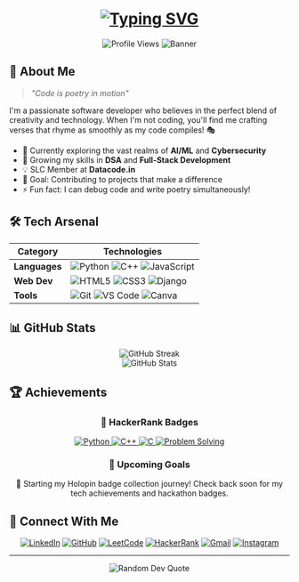 <div align="center">
  
  <!-- Dynamic typing effect -->
  <h1 align="center">
    <a href="https://git.io/typing-svg"><img src="https://readme-typing-svg.demolab.com?font=Fira+Code&weight=600&size=28&duration=4000&pause=1000&color=6AD3F7&center=true&vCenter=true&random=false&width=435&lines=Hello%2C+I'm+Shivam!+%F0%9F%91%8B;A+Creative+Developer+%F0%9F%92%BB;Building+Digital+Solutions+%F0%9F%8C%9F;Always+Learning%2C+Always+Growing" alt="Typing SVG" /></a>
  </h1>

  <!-- Profile views counter -->
  <img src="https://komarev.com/ghpvc/?username=shivamr021&style=flat-square&color=blue" alt="Profile Views"/>

  <!-- Cool banner image -->
  <img src="https://raw.githubusercontent.com/halfrost/halfrost/master/icons/header_.png" alt="Banner"/>
</div>

## 🚀 About Me

> *"Code is poetry in motion"* 

I'm a passionate software developer who believes in the perfect blend of creativity and technology. When I'm not coding, you'll find me crafting verses that rhyme as smoothly as my code compiles! 🎭

- 🔭 Currently exploring the vast realms of **AI/ML** and **Cybersecurity**
- 🌱 Growing my skills in **DSA** and **Full-Stack Development**
- 💡 SLC Member at **Datacode.in**
- 🎯 Goal: Contributing to projects that make a difference
- ⚡ Fun fact: I can debug code and write poetry simultaneously!

## 🛠️ Tech Arsenal

<div align="center">

| Category | Technologies |
|----------|-------------|
| **Languages** | ![Python](https://img.shields.io/badge/Python-FFD43B?style=for-the-badge&logo=python&logoColor=blue) ![C++](https://img.shields.io/badge/C%2B%2B-00599C?style=for-the-badge&logo=c%2B%2B&logoColor=white) ![JavaScript](https://img.shields.io/badge/JavaScript-323330?style=for-the-badge&logo=javascript&logoColor=F7DF1E) |
| **Web Dev** | ![HTML5](https://img.shields.io/badge/HTML5-E34F26?style=for-the-badge&logo=html5&logoColor=white) ![CSS3](https://img.shields.io/badge/CSS3-1572B6?style=for-the-badge&logo=css3&logoColor=white) ![Django](https://img.shields.io/badge/Django-092E20?style=for-the-badge&logo=django&logoColor=green) |
| **Tools** | ![Git](https://img.shields.io/badge/GIT-E44C30?style=for-the-badge&logo=git&logoColor=white) ![VS Code](https://img.shields.io/badge/VSCode-0078D4?style=for-the-badge&logo=visual%20studio%20code&logoColor=white) ![Canva](https://img.shields.io/badge/Canva-%2300C4CC.svg?&style=for-the-badge&logo=Canva&logoColor=white) |

</div>

## 📊 GitHub Stats

<div align="center">
  <img src="https://github-readme-streak-stats.herokuapp.com/?user=shivamr021&theme=tokyonight" alt="GitHub Streak"/>
  <br/>
  <img src="https://github-readme-stats.vercel.app/api?username=shivamr021&show_icons=true&theme=tokyonight" alt="GitHub Stats"/>
</div>

## 🏆 Achievements
<div align="center">
  
### 🌟 HackerRank Badges
<p align="center">
  <a href="https://www.hackerrank.com/profile/shivamrathod145">
    <img src="https://img.shields.io/badge/Python-5%20⭐-yellow?style=for-the-badge&logo=python" alt="Python"/>
    <img src="https://img.shields.io/badge/C++-5%20⭐-blue?style=for-the-badge&logo=c%2B%2B" alt="C++"/>
    <img src="https://img.shields.io/badge/C-4%20⭐-darkblue?style=for-the-badge&logo=c" alt="C"/>
    <img src="https://img.shields.io/badge/Problem%20Solving-3%20⭐-green?style=for-the-badge&logo=hackerrank" alt="Problem Solving"/>
  </a>
</p>

### 🎯 Upcoming Goals
<p>🌟 Starting my Holopin badge collection journey! Check back soon for my tech achievements and hackathon badges.</p>

</div>

## 🤝 Connect With Me

<div align="center">
  
[![LinkedIn](https://img.shields.io/badge/LinkedIn-0077B5?style=for-the-badge&logo=linkedin&logoColor=white)](https://www.linkedin.com/in/shivamrathod021/)
[![GitHub](https://img.shields.io/badge/GitHub-100000?style=for-the-badge&logo=github&logoColor=white)](https://github.com/shivamr021)
[![LeetCode](https://img.shields.io/badge/-LeetCode-FFA116?style=for-the-badge&logo=LeetCode&logoColor=black)](https://leetcode.com/u/shivam021/)
[![HackerRank](https://img.shields.io/badge/-Hackerrank-2EC866?style=for-the-badge&logo=HackerRank&logoColor=white)](https://www.hackerrank.com/profile/shivamrathod145)
[![Gmail](https://img.shields.io/badge/Gmail-D14836?style=for-the-badge&logo=gmail&logoColor=white)](mailto:shivamrathod145@gmail.com)
[![Instagram](https://img.shields.io/badge/Instagram-E4405F?style=for-the-badge&logo=instagram&logoColor=white)](https://www.instagram.com/shivam_r_021/)

</div>

---

<div align="center">
  <img src="https://quotes-github-readme.vercel.app/api?type=horizontal&theme=tokyonight" alt="Random Dev Quote"/>
</div>


